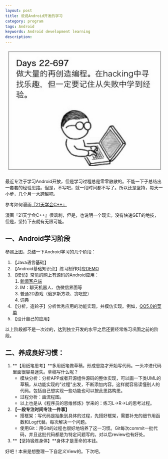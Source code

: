 ```yaml
---
layout: post
title: 说说Android开发的学习
category: program
tags: Android
keywords: Android development learning 
description: 
---
```

![20141210-android-hacking](https://raw.githubusercontent.com/neosdong/neosdong.github.com/master/img/20141210-android-hacking.png)

最近专注于学习Android开放，但是学习过程总是零零散散的。不能一下子总结出一套套的经验思路。但是，不写吧，就一段时间都不写了。所以还是坚持，每天一小步，几个月一大跨越吧。

参考如何漫画[『21天学会C++』](http://ww2.sinaimg.cn/bmiddle/795bf814jw1em7a53e009j20yi6qkqm0.jpg)

漫画『21天学会C++』很讽刺，但是，也说明一个现实。没有快速GET的绝技，但是，坚持下去就有无限可能。

## 一、Android学习阶段

参照上图，总结一下Android学习的几个阶段：

1. 【Java语言基础】
2. 【Android基础知识点】练习制作对应[DEMO](https://github.com/neosdong/Android-Training)
3. 【模仿】常见的网上有源码的Android应用：
	1. [新闻客户端](https://github.com/neosdong/DimensionNews)
	2. IM：聊天机器人、仿微信界面等
	3. 普通2D游戏（俄罗斯方块、贪吃蛇）
	4. 词典
4. 【分析，造轮子】分析优秀应用的功能实现，并模仿实现。例如，[QQ5.0的菜单](https://github.com/neosdong/Android-Training/tree/master/UI_QQ50_SlidingMenu)
5. 【设计自己的应用】

以上阶段都不是一次过的，达到独立开发的水平之后还要经常练习巩固之前的阶段。

## 二、养成良好习惯：

1. **【用纸笔思考】**多用纸笔做草稿，形成思路才开始写代码。一头冲进代码里面很容易迷失。草稿写什么呢？
	* 模块分析：分析APP或者开源组件源码的整体实现，可以画一下类UML的草稿，从功能实现的"过程"出发，不断添加内容。这样就容易读懂别人的代码。包括自己想实现一些功能也可以按此思路构思。
	* 过程分析：画流程图。
	* 以上也是从《程序员的思维修炼》学来的：练习L->R->L的思考过程。
2. **【一段专注时间专注一件事】**
	* 搭框架：写代码是抽象到具体的过程，先搭好框架，需要补充的细节用函数和Log代替。每次解决一个问题。
	* 使用Git：用Git的过程也很好地培养了这一习惯。Git每次commit一批代码，并且这批代码都是为特定问题写的。对以后review也有好处。
3. **【坚持锻炼身体】**身体才是革命的本钱。
 
好吧！本来是想整理一下自定义View的。下次吧。
